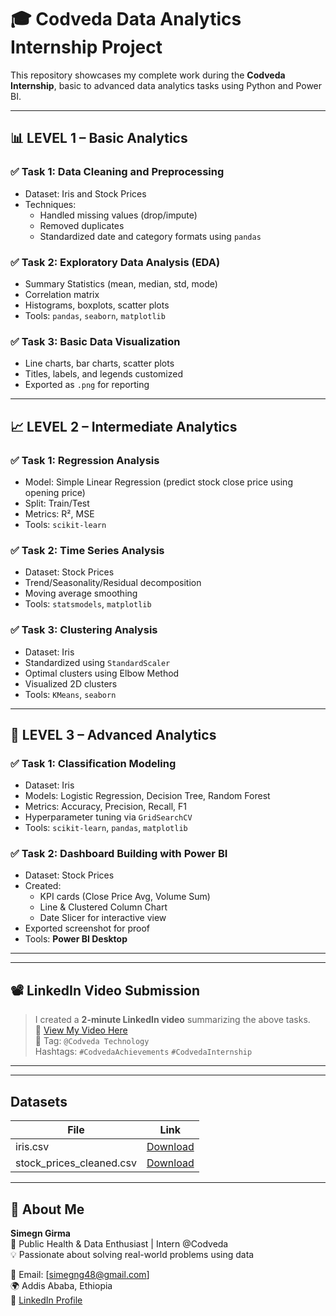 # 🎓 Codveda Data Analytics Internship Project

This repository showcases my complete work during the **Codveda Internship**, basic to advanced data analytics tasks using Python and Power BI.

---

## 📊 LEVEL 1 – Basic Analytics

### ✅ Task 1: Data Cleaning and Preprocessing
- Dataset: Iris and Stock Prices
- Techniques:
  - Handled missing values (drop/impute)
  - Removed duplicates
  - Standardized date and category formats using `pandas`
   
### ✅ Task 2: Exploratory Data Analysis (EDA)
- Summary Statistics (mean, median, std, mode)
- Correlation matrix
- Histograms, boxplots, scatter plots
- Tools: `pandas`, `seaborn`, `matplotlib`

### ✅ Task 3: Basic Data Visualization
- Line charts, bar charts, scatter plots
- Titles, labels, and legends customized
- Exported as `.png` for reporting

---

## 📈 LEVEL 2 – Intermediate Analytics

### ✅ Task 1: Regression Analysis
- Model: Simple Linear Regression (predict stock close price using opening price)
- Split: Train/Test
- Metrics: R², MSE
- Tools: `scikit-learn`

### ✅ Task 2: Time Series Analysis
- Dataset: Stock Prices
- Trend/Seasonality/Residual decomposition
- Moving average smoothing
- Tools: `statsmodels`, `matplotlib`

### ✅ Task 3: Clustering Analysis
- Dataset: Iris
- Standardized using `StandardScaler`
- Optimal clusters using Elbow Method
- Visualized 2D clusters
- Tools: `KMeans`, `seaborn`

---

## 🤖 LEVEL 3 – Advanced Analytics

### ✅ Task 1: Classification Modeling
- Dataset: Iris
- Models: Logistic Regression, Decision Tree, Random Forest
- Metrics: Accuracy, Precision, Recall, F1
- Hyperparameter tuning via `GridSearchCV`
- Tools: `scikit-learn`, `pandas`, `matplotlib`

### ✅ Task 2: Dashboard Building with Power BI
- Dataset: Stock Prices
- Created:
  - KPI cards (Close Price Avg, Volume Sum)
  - Line & Clustered Column Chart
  - Date Slicer for interactive view
- Exported screenshot for proof
- Tools: **Power BI Desktop**

---


---

## 📽️ LinkedIn Video Submission
> I created a **2-minute LinkedIn video** summarizing the above tasks.  
> 📌 [View My Video Here]( https://www.linkedin.com/posts/simegn-girma-408b92261_codvedajourney-codvedaexperience-futurewithcodveda-activity-7359875757491298304-jXfQ?utm_source=share&utm_medium=member_android&rcm=ACoAAEBsvMgB-sa7qos4gmxt1lUz7x4dRaY8_EU )  
> 👤 Tag: `@Codveda Technology`  
> Hashtags: `#CodvedaAchievements` `#CodvedaInternship`

---




---
  
## Datasets

| File | Link |
|------|------|
| iris.csv | [Download](https://github.com/SimegnGirma-Nega/Codveda_Data_Analytics_Internship_Portfolio/blob/main/1%29%20iris_cleaned.csv.csv) |
| stock_prices_cleaned.csv | [Download](https://github.com/SimegnGirma-Nega/Codveda_Data_Analytics_Internship_Portfolio/blob/main/stock_prices_cleaned%20(1).csv) |

---


## 🙋 About Me

**Simegn Girma**  
📍 Public Health & Data Enthusiast | Intern @Codveda  
💡 Passionate about solving real-world problems using data

📧 Email: [simegng48@gmail.com]  
🌍 Addis Ababa, Ethiopia  
🔗 [LinkedIn Profile](https://www.linkedin.com/in/simegn-girma-408b92261/)

